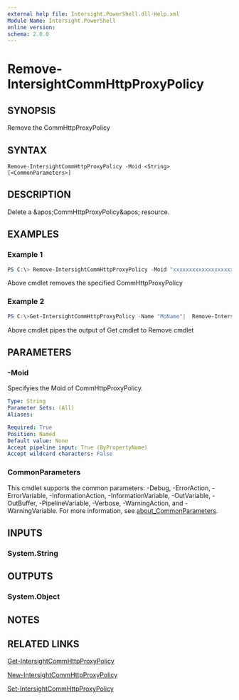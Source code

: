 ```yaml
---
external help file: Intersight.PowerShell.dll-Help.xml
Module Name: Intersight.PowerShell
online version:
schema: 2.0.0
---
```


# Remove-IntersightCommHttpProxyPolicy

## SYNOPSIS
Remove the CommHttpProxyPolicy

## SYNTAX

```
Remove-IntersightCommHttpProxyPolicy -Moid <String> [<CommonParameters>]
```

## DESCRIPTION
Delete a &amp;apos;CommHttpProxyPolicy&amp;apos; resource.

## EXAMPLES

### Example 1
```powershell
PS C:\> Remove-IntersightCommHttpProxyPolicy -Moid "xxxxxxxxxxxxxxxxxxxxxxxxxxx"
```
Above cmdlet removes the specified CommHttpProxyPolicy 

### Example 2
```powershell
PS C:\>Get-IntersightCommHttpProxyPolicy -Name "MoName"|  Remove-IntersightCommHttpProxyPolicy
```
Above cmdlet pipes the output of Get cmdlet to Remove cmdlet

## PARAMETERS

### -Moid
Specifyies the Moid of CommHttpProxyPolicy.

```yaml
Type: String
Parameter Sets: (All)
Aliases:

Required: True
Position: Named
Default value: None
Accept pipeline input: True (ByPropertyName)
Accept wildcard characters: False
```

### CommonParameters
This cmdlet supports the common parameters: -Debug, -ErrorAction, -ErrorVariable, -InformationAction, -InformationVariable, -OutVariable, -OutBuffer, -PipelineVariable, -Verbose, -WarningAction, and -WarningVariable. For more information, see [about_CommonParameters](http://go.microsoft.com/fwlink/?LinkID=113216).

## INPUTS

### System.String

## OUTPUTS

### System.Object
## NOTES

## RELATED LINKS

[Get-IntersightCommHttpProxyPolicy](./Get-IntersightCommHttpProxyPolicy.md)

[New-IntersightCommHttpProxyPolicy](./New-IntersightCommHttpProxyPolicy.md)

[Set-IntersightCommHttpProxyPolicy](./Set-IntersightCommHttpProxyPolicy.md)

